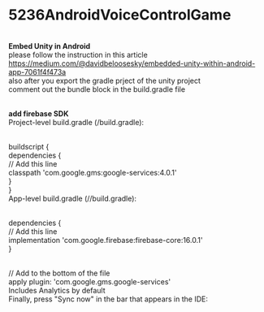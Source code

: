 # 5236AndroidVoiceControlGame
<br> **Embed Unity in Android**
<br> please follow the instruction in this article
<br> https://medium.com/@davidbeloosesky/embedded-unity-within-android-app-7061f4f473a
<br> also after you export the gradle prject of the unity project
<br> comment out the bundle block in the build.gradle file

<br> **add firebase SDK**
<br> Project-level build.gradle (<project>/build.gradle):

<br>buildscript {
 <br> dependencies {
 <br>   // Add this line
    <br> classpath 'com.google.gms:google-services:4.0.1'
 <br>  }
 <br>}
 <br>App-level build.gradle (<project>/<app-module>/build.gradle):

 <br>dependencies {
  <br> // Add this line
  <br> implementation 'com.google.firebase:firebase-core:16.0.1'
 <br>}

 <br>// Add to the bottom of the file
 <br>apply plugin: 'com.google.gms.google-services'
 <br>Includes Analytics by default 
 <br>Finally, press "Sync now" in the bar that appears in the IDE:


